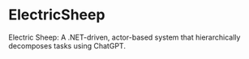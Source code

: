 # ElectricSheep
Electric Sheep: A .NET-driven, actor-based system that hierarchically decomposes tasks using ChatGPT. 
